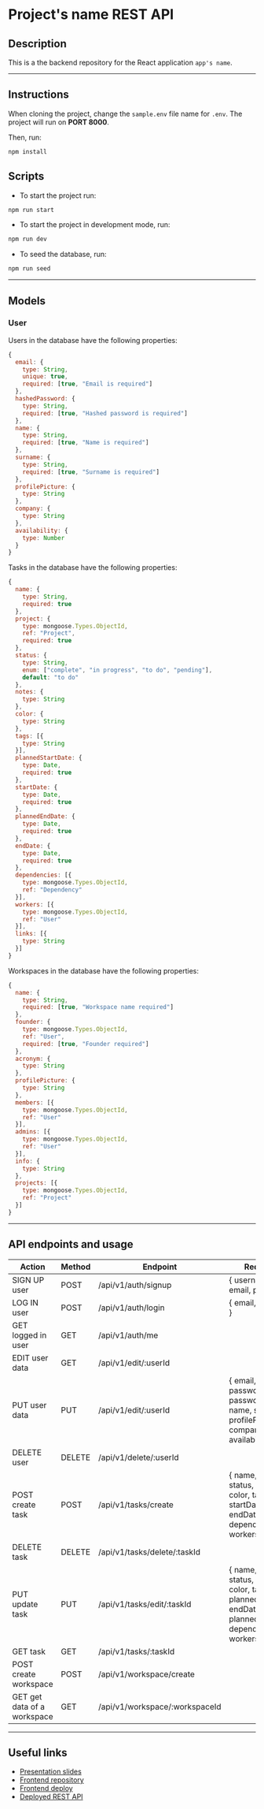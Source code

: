 # Project's name REST API
## Description

This is a the backend repository for the React application `app's name`.

---

## Instructions

When cloning the project, change the <code>sample.env</code> file name for <code>.env</code>. The project will run on **PORT 8000**.

Then, run:
```bash
npm install
```
## Scripts

- To start the project run:
```bash
npm run start
```
- To start the project in development mode, run:
```bash
npm run dev
```
- To seed the database, run:
```bash
npm run seed
```
---

## Models

### User

Users in the database have the following properties:

```js
{
  email: {
    type: String,
    unique: true,
    required: [true, "Email is required"]
  },
  hashedPassword: {
    type: String,
    required: [true, "Hashed password is required"]
  },
  name: {
    type: String,
    required: [true, "Name is required"]
  },
  surname: {
    type: String,
    required: [true, "Surname is required"]
  },
  profilePicture: {
    type: String
  },
  company: {
    type: String
  },
  availability: {
    type: Number
  }
}
```

Tasks in the database have the following properties:

```js
{
  name: {
    type: String,
    required: true
  },
  project: {
    type: mongoose.Types.ObjectId,
    ref: "Project",
    required: true
  },
  status: {
    type: String,
    enum: ["complete", "in progress", "to do", "pending"],
    default: "to do"
  },
  notes: {
    type: String
  },
  color: {
    type: String
  },
  tags: [{
    type: String
  }],
  plannedStartDate: {
    type: Date,
    required: true
  },
  startDate: {
    type: Date,
    required: true
  },
  plannedEndDate: {
    type: Date,
    required: true
  },
  endDate: {
    type: Date,
    required: true
  },
  dependencies: [{
    type: mongoose.Types.ObjectId,
    ref: "Dependency"
  }],
  workers: [{
    type: mongoose.Types.ObjectId,
    ref: "User"
  }],
  links: [{
    type: String
  }]
}
```

Workspaces in the database have the following properties:

```js
{
  name: {
    type: String,
    required: [true, "Workspace name required"]
  },
  founder: {
    type: mongoose.Types.ObjectId,
    ref: "User",
    required: [true, "Founder required"]
  },
  acronym: {
    type: String
  },
  profilePicture: {
    type: String
  },
  members: [{
    type: mongoose.Types.ObjectId,
    ref: "User"
  }],
  admins: [{
    type: mongoose.Types.ObjectId,
    ref: "User"
  }],
  info: {
    type: String
  },
  projects: [{
    type: mongoose.Types.ObjectId,
    ref: "Project"
  }]
}
```

---

## API endpoints and usage 

| Action           | Method    | Endpoint             | Req.body                        | Private/Public |
|------------------|-----------|----------------------|---------------------------------|-----------------|
| SIGN UP user     | POST      | /api/v1/auth/signup  | { username, email, password }   |    Public |                 
| LOG IN user      | POST      | /api/v1/auth/login   | { email, password }             |    Public |                  
| GET logged in user   | GET     | /api/v1/auth/me    |   | Private |
| EDIT user data | GET | /api/v1/edit/:userId | | Private |
| PUT user data | PUT | /api/v1/edit/:userId | { email, password1, password2, name, surname, profilePicture, company, availability } | Private |
| DELETE user | DELETE | /api/v1/delete/:userId | | Private |
| POST create task | POST | /api/v1/tasks/create | { name, project, status, notes, color, tags, startDate, endDate, dependencies, workers, links } | Private |
| DELETE task | DELETE | /api/v1/tasks/delete/:taskId | | Private |
| PUT update task | PUT | /api/v1/tasks/edit/:taskId | { name, project, status, notes, color, tags, , plannedStartDate, endDate, plannedEndDate, dependencies, workers, links } | Private |
| GET task | GET | /api/v1/tasks/:taskId | | Private |
| POST create workspace | POST | /api/v1/workspace/create | | Private |
| GET get data of a workspace | GET | /api/v1/workspace/:workspaceId | | Private |


---

## Useful links

- [Presentation slides]()
- [Frontend repository]()
- [Frontend deploy]()
- [Deployed REST API]()

